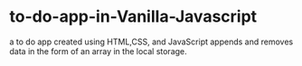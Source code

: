 # to-do-app-in-Vanilla-Javascript
a to do app created using HTML,CSS, and JavaScript 
appends and removes data in the form of an array in the local storage.
